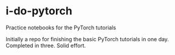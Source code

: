 # i-do-pytorch
Practice notebooks for the PyTorch tutorials

Initially a repo for finishing the basic PyTorch tutorials in one day. Completed in three. Solid effort.
